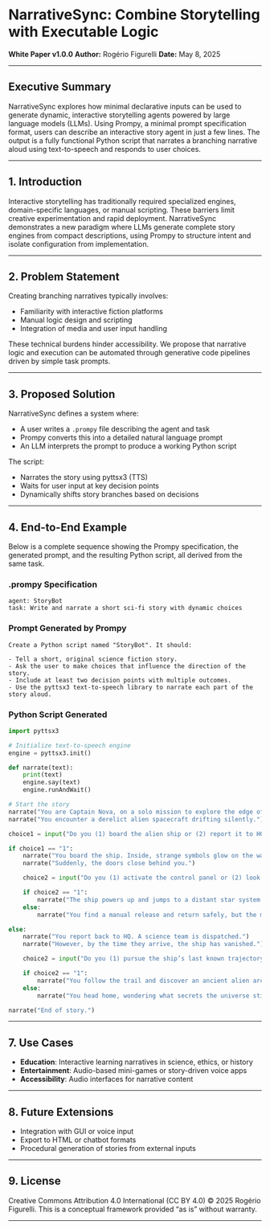 # NarrativeSync: Combine Storytelling with Executable Logic

**White Paper v1.0.0**
**Author:** Rogério Figurelli
**Date:** May 8, 2025

---

## Executive Summary

NarrativeSync explores how minimal declarative inputs can be used to generate dynamic, interactive storytelling agents powered by large language models (LLMs). Using Prompy, a minimal prompt specification format, users can describe an interactive story agent in just a few lines. The output is a fully functional Python script that narrates a branching narrative aloud using text-to-speech and responds to user choices.

---

## 1. Introduction

Interactive storytelling has traditionally required specialized engines, domain-specific languages, or manual scripting. These barriers limit creative experimentation and rapid deployment. NarrativeSync demonstrates a new paradigm where LLMs generate complete story engines from compact descriptions, using Prompy to structure intent and isolate configuration from implementation.

---

## 2. Problem Statement

Creating branching narratives typically involves:

* Familiarity with interactive fiction platforms
* Manual logic design and scripting
* Integration of media and user input handling

These technical burdens hinder accessibility. We propose that narrative logic and execution can be automated through generative code pipelines driven by simple task prompts.

---

## 3. Proposed Solution

NarrativeSync defines a system where:

* A user writes a `.prompy` file describing the agent and task
* Prompy converts this into a detailed natural language prompt
* An LLM interprets the prompt to produce a working Python script

The script:

* Narrates the story using pyttsx3 (TTS)
* Waits for user input at key decision points
* Dynamically shifts story branches based on decisions

---

## 4. End-to-End Example

Below is a complete sequence showing the Prompy specification, the generated prompt, and the resulting Python script, all derived from the same task.

### .prompy Specification

```prompy
agent: StoryBot
task: Write and narrate a short sci-fi story with dynamic choices
```

### Prompt Generated by Prompy

```text
Create a Python script named "StoryBot". It should:

- Tell a short, original science fiction story.
- Ask the user to make choices that influence the direction of the story.
- Include at least two decision points with multiple outcomes.
- Use the pyttsx3 text-to-speech library to narrate each part of the story aloud.
```

### Python Script Generated

```python
import pyttsx3

# Initialize text-to-speech engine
engine = pyttsx3.init()

def narrate(text):
    print(text)
    engine.say(text)
    engine.runAndWait()

# Start the story
narrate("You are Captain Nova, on a solo mission to explore the edge of the galaxy.")
narrate("You encounter a derelict alien spacecraft drifting silently.")

choice1 = input("Do you (1) board the alien ship or (2) report it to HQ? ")

if choice1 == "1":
    narrate("You board the ship. Inside, strange symbols glow on the walls.")
    narrate("Suddenly, the doors close behind you.")

    choice2 = input("Do you (1) activate the control panel or (2) look for an escape route? ")

    if choice2 == "1":
        narrate("The ship powers up and jumps to a distant star system. You are now its pilot.")
    else:
        narrate("You find a manual release and return safely, but the mystery remains unsolved.")

else:
    narrate("You report back to HQ. A science team is dispatched.")
    narrate("However, by the time they arrive, the ship has vanished.")

    choice2 = input("Do you (1) pursue the ship’s last known trajectory or (2) return to Earth? ")

    if choice2 == "1":
        narrate("You follow the trail and discover an ancient alien archive full of knowledge.")
    else:
        narrate("You head home, wondering what secrets the universe still holds.")

narrate("End of story.")
```

---

## 7. Use Cases

* **Education**: Interactive learning narratives in science, ethics, or history
* **Entertainment**: Audio-based mini-games or story-driven voice apps
* **Accessibility**: Audio interfaces for narrative content

---

## 8. Future Extensions

* Integration with GUI or voice input
* Export to HTML or chatbot formats
* Procedural generation of stories from external inputs

---

## 9. License

Creative Commons Attribution 4.0 International (CC BY 4.0)
© 2025 Rogério Figurelli. This is a conceptual framework provided “as is” without warranty.

---

